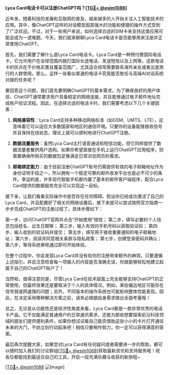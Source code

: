 **Lyca Card电话卡可以注册ChatGPT吗？[[TG💪+ @esim1088](https://t.me/s/esim1088)]**

近年来，随着科技的发展和互联网的普及，越来越多的人开始关注人工智能技术的应用。其中，像ChatGPT这样的对话模型因其强大的功能和便捷的操作方式受到了广泛欢迎。不过，对于一些用户来说，如何选择合适的SIM卡来支持这类应用可能会成为一道难题。今天，我们就来聊聊Lyca Card电话卡是否能够用来注册并正常使用ChatGPT。

首先，我们需要了解什么是Lyca Card电话卡。Lyca Card是一种预付费国际电话卡，它允许用户在全球范围内拨打国际长途电话、发送短信以及上网等。这款电话卡的优点在于价格实惠且覆盖范围广，尤其适合经常需要联系海外亲友或者出差旅行的人群使用。那么，这样一张看似普通的电话卡究竟能否胜任与高端AI对话系统对接的任务呢？

要回答这个问题，我们首先要明确ChatGPT的基本需求。为了确保良好的用户体验，ChatGPT通常要求用户具备稳定的网络连接，并且能够通过电子邮件地址完成账户验证流程。因此，在选择合适的电话卡时，我们需要考虑以下几个关键因素：

1. **网络兼容性**：Lyca Card支持多种移动网络标准（如GSM、UMTS、LTE），这意味着它可以适应大多数国家和地区的通信环境。只要你的设备能够接收信号并且保持在线状态，理论上就可以顺利地进行ChatGPT注册。

2. **数据流量服务**：虽然Lyca Card主打语音通话和短信功能，但它同样提供了数据流量套餐供用户选购。如果你希望直接在手机上运行ChatGPT应用程序，则需要确保所购买的数据包足够满足日常浏览网页的需求。

3. **邮箱绑定能力**：由于目前注册ChatGPT账号仍需提供有效的电子邮箱地址作为身份证明手段之一，所以拥有一个稳定可靠的邮件收发平台也是必不可少的条件。幸运的是，许多现代智能手机都内置了基本的邮件客户端程序，配合Lyca Card提供的数据服务完全可以实现这一目标。

接下来，让我们看看实际操作中是否存在任何障碍。假设你已经成功激活了自己的Lyca Card，并且配置好了相关的网络设置后，接下来就可以尝试按照官方指南一步步完成ChatGPT的注册过程了。具体步骤如下：

第一步，访问ChatGPT官网并点击“开始使用”按钮；
第二步，填写必要的个人信息包括姓名、出生日期等；
第三步，输入有效的手机号码以获取验证码；
第四步，输入收到的验证码并提交；
第五步，填写用于接收重要通知的电子邮箱地址；
第六步，阅读并同意相关条款与隐私政策；
第七步，创建登录密码并确认；
第八步，等待系统审核通过即可开始体验。

在整个过程中，你会发现Lyca Card并没有给你的注册带来额外的麻烦。只要遵循上述指引，并且注意检查每一项输入的内容是否准确无误，你就能够轻松地建立起属于自己的ChatGPT账户了！

当然啦，值得注意的是，尽管Lyca Card在技术层面上完全能够支持ChatGPT的正常使用，但最终效果还是要取决于个人的具体情况。例如，某些偏远地区可能存在信号弱或网速慢的问题；另外，不同版本的操作系统也可能影响整体性能表现。因此，在决定采用哪种解决方案之前，请务必根据自身需求做出全面考量哦！

总之，无论是从功能性还是经济性角度来看，Lyca Card都是一款非常优秀的电话卡产品。它不仅能满足普通用户的日常通讯需求，还能为那些想要探索前沿科技领域的朋友们提供便利条件。如果你想试试看自己能否借助这张小小的卡片打开通往未来的大门，不妨立刻行动起来吧！相信只要稍作努力，你一定可以获得满意的答案。

最后再次提醒大家，如果您对Lyca Card有任何疑问或者需要进一步的帮助，都可以随时加入我们的讨论群组[[TG💪+ @esim1088](https://t.me/s/esim1088)]获取最新资讯和支持服务哦！祝各位都能找到最适合自己的工具，开启一段充满乐趣与收获的新旅程~

[[TG💪+ @esim1088](https://t.me/s/esim1088) ![Image](https://i.postimg.cc/4NQfJmqS/Snipaste-2025-05-13-00-14-12.png)]